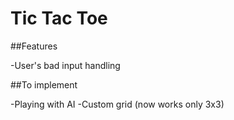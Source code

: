 # Tic Tac Toe

##Features 

-User's bad input handling

##To implement

-Playing with AI
-Custom grid (now works only 3x3)
